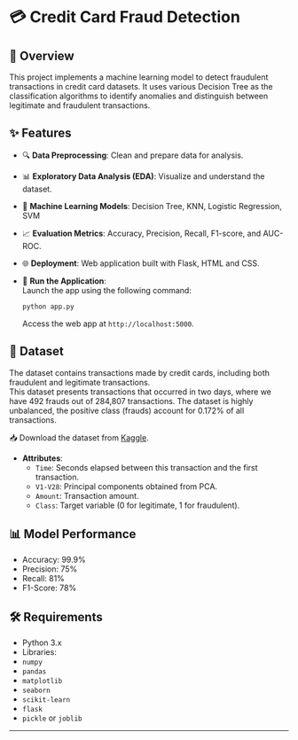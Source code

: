 # 💳 Credit Card Fraud Detection

## 📝 Overview
This project implements a machine learning model to detect fraudulent transactions in credit card datasets. It uses various Decision Tree as the classification algorithms to identify anomalies and distinguish between legitimate and fraudulent transactions.



## ✨ Features
- 🔍 **Data Preprocessing**: Clean and prepare data for analysis.
- 📊 **Exploratory Data Analysis (EDA)**: Visualize and understand the dataset.
- 🤖 **Machine Learning Models**: Decision Tree, KNN, Logistic Regression, SVM
- 📈 **Evaluation Metrics**: Accuracy, Precision, Recall, F1-score, and AUC-ROC.
- 🌐 **Deployment**: Web application built with Flask, HTML and CSS.
- 🚀 **Run the Application**:  
  Launch the app using the following command:
  ```bash
  python app.py
  ```
  
  Access the web app at `http://localhost:5000`.


## 📂 Dataset
The dataset contains transactions made by credit cards, including both fraudulent and legitimate transactions.   
This dataset presents transactions that occurred in two days, where we have 492 frauds out of 284,807 transactions. The dataset is highly unbalanced, the positive class (frauds) account for 0.172% of all transactions.    

📥 Download the dataset from [Kaggle](https://www.kaggle.com/datasets/mlg-ulb/creditcardfraud).  

- **Attributes**: 
  -  `Time`: Seconds elapsed between this transaction and the first transaction.
  -  `V1-V28`: Principal components obtained from PCA.
  -  `Amount`: Transaction amount.
  -  `Class`: Target variable (0 for legitimate, 1 for fraudulent). 



## 📊 Model Performance
- Accuracy: 99.9%
- Precision: 75%
- Recall: 81%
- F1-Score: 78% 



## 🛠️ Requirements
-  Python 3.x
-  Libraries: 
  - `numpy`
  - `pandas`
  - `matplotlib`
  - `seaborn`
  - `scikit-learn`
  - `flask`
  - `pickle` or `joblib`

---

